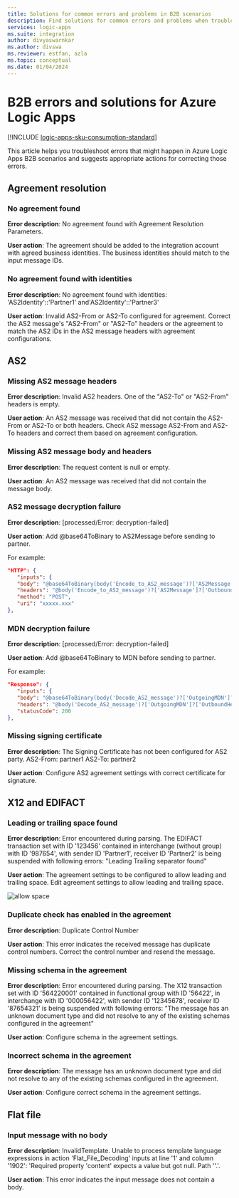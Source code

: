 ```yaml
---
title: Solutions for common errors and problems in B2B scenarios
description: Find solutions for common errors and problems when troubleshooting B2B scenarios in Azure Logic Apps.
services: logic-apps
ms.suite: integration
author: divyaswarnkar
ms.author: divswa
ms.reviewer: estfan, azla
ms.topic: conceptual
ms.date: 01/04/2024
---
```


# B2B errors and solutions for Azure Logic Apps

[!INCLUDE [logic-apps-sku-consumption-standard](~/reusable-content/ce-skilling/azure/includes/logic-apps-sku-consumption-standard.md)]

This article helps you troubleshoot errors that might happen in Azure Logic Apps B2B 
scenarios and suggests appropriate actions for correcting those errors.

## Agreement resolution

### No agreement found

**Error description**: No agreement found with Agreement Resolution Parameters.

**User action**: The agreement should be added to the integration account with agreed business identities. The business identities should match to the input message IDs.

### No agreement found with identities

**Error description**: No agreement found with identities: 'AS2Identity'::'Partner1' and'AS2Identity'::'Partner3'

**User action**: Invalid AS2-From or AS2-To configured for agreement. Correct the AS2 message's "AS2-From" or "AS2-To" headers or the agreement to match the AS2 IDs in the AS2 message headers with agreement configurations.

## AS2

### Missing AS2 message headers  

**Error description**: Invalid AS2 headers. One of the "AS2-To" or "AS2-From" headers is empty.

**User action**: An AS2 message was received that did not contain the AS2-From or AS2-To or both headers. Check AS2 message AS2-From and AS2-To headers and correct them based on agreement configuration.

### Missing AS2 message body and headers    

**Error description**: The request content is null or empty.

**User action**: An AS2 message was received that did not contain the message body.

### AS2 message decryption failure

**Error description**:  [processed/Error: decryption-failed]

**User action**: Add @base64ToBinary to AS2Message before sending to partner.

For example:

```json
"HTTP": {
   "inputs": {
   "body": "@base64ToBinary(body('Encode_to_AS2_message')?['AS2Message']?['Content'])",
   "headers": "@body('Encode_to_AS2_message')?['AS2Message']?['OutboundHeaders']",
   "method": "POST",
   "uri": "xxxxx.xxx"
},
``` 

### MDN decryption failure

**Error description**:  [processed/Error: decryption-failed]

**User action**: Add @base64ToBinary to MDN before sending to partner.

For example:

```json
"Response": {
   "inputs": {
   "body": "@base64ToBinary(body('Decode_AS2_message')?['OutgoingMDN']?['Content'])",
   "headers": "@body('Decode_AS2_message')?['OutgoingMDN']?['OutboundHeaders']",
   "statusCode": 200
},               
``` 

### Missing signing certificate

**Error description**: The Signing Certificate has not been configured for AS2 party. AS2-From: partner1 AS2-To: partner2

**User action**: Configure AS2 agreement settings with correct certificate for signature.

## X12 and EDIFACT

### Leading or trailing space found    

**Error description**: Error encountered during parsing. The EDIFACT transaction set with ID '123456' contained in interchange (without group) with ID '987654', with sender ID 'Partner1', receiver ID 'Partner2' is being suspended with following errors: "Leading Trailing separator found"

**User action**: The agreement settings to be configured to allow leading and trailing space. Edit agreement settings to allow leading and trailing space.

![allow space](./media/logic-apps-enterprise-integration-b2b-list-errors-solutions/leadingandtrailing.png)

### Duplicate check has enabled in the agreement

**Error description**: Duplicate Control Number

**User action**: This error indicates the received message has duplicate control numbers. Correct the control number and resend the message.

### Missing schema in the agreement

**Error description**: Error encountered during parsing. The X12 transaction set with ID '564220001' contained in functional group with ID '56422', in interchange with ID '000056422', with sender ID '12345678', receiver ID '87654321' is being suspended with following errors: "The message has an unknown document type and did not resolve to any of the existing schemas configured in the agreement"

**User action**: Configure schema in the agreement settings.

### Incorrect schema in the agreement

**Error description**: The message has an unknown document type and did not resolve to any of the existing schemas configured in the agreement.

**User action**: Configure correct schema in the agreement settings.

## Flat file

### Input message with no body

**Error description**: InvalidTemplate. Unable to process template language expressions in action 'Flat_File_Decoding' inputs at line '1' and column '1902': 'Required property 'content' expects a value but got null. Path ''.'.

**User action**: This error indicates the input message does not contain a body.
